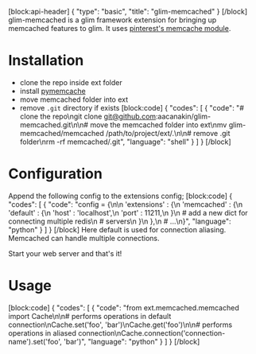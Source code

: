[block:api-header]
{
  "type": "basic",
  "title": "glim-memcached"
}
[/block]
glim-memcached is a glim framework extension for bringing up memcached features to glim. It uses [pinterest's memcache module](https://github.com/pinterest/pymemcache).

# Installation
- clone the repo inside ext folder
- install [pymemcache](https://github.com/pinterest/pymemcache)
- move memcached folder into ext
- remove `.git` directory if exists
[block:code]
{
  "codes": [
    {
      "code": "# clone the repo\ngit clone git@github.com:aacanakin/glim-memcached.git\n\n# move the memcached folder into ext\nmv glim-memcached/memcached /path/to/project/ext/.\n\n# remove .git folder\nrm -rf memcached/.git",
      "language": "shell"
    }
  ]
}
[/block]
# Configuration
Append the following config to the extensions config;
[block:code]
{
  "codes": [
    {
      "code": "config = {\n\n    'extensions' : {\n        'memcached' : {\n            'default' : {\n                'host' : 'localhost',\n                'port' : 11211,\n            }\n            # add a new dict for connecting multiple redis\n            # servers\n        }\n    },\n    # ...\n}",
      "language": "python"
    }
  ]
}
[/block]
Here default is used for connection aliasing. Memcached can handle multiple connections.

Start your web server and that's it!

# Usage
[block:code]
{
  "codes": [
    {
      "code": "from ext.memcached.memcached import Cache\n\n# performs operations in default connection\nCache.set('foo', 'bar')\nCache.get('foo')\n\n# performs operations in aliased connection\nCache.connection('connection-name').set('foo', 'bar')",
      "language": "python"
    }
  ]
}
[/block]